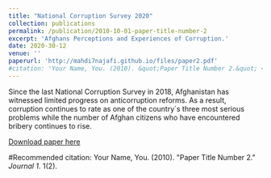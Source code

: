 ```yaml
---
title: "National Corruption Survey 2020"
collection: publications
permalink: /publication/2010-10-01-paper-title-number-2
excerpt: 'Afghans Perceptions and Experiences of Corruption.'
date: 2020-30-12
venue: ''
paperurl: 'http://mahdi7najafi.github.io/files/paper2.pdf'
#citation: 'Your Name, You. (2010). &quot;Paper Title Number 2.&quot; <i>Journal 1</i>. 1(2).'
---
```

Since the last National Corruption Survey in 2018,
Afghanistan has witnessed limited progress on anticorruption reforms. As a result, corruption continues to
rate as one of the country´s three most serious problems
while the number of Afghan citizens who have encountered
bribery continues to rise.

[Download paper here](http://mahdi7najafi.github.io/files/paper2.pdf)

#Recommended citation: Your Name, You. (2010). "Paper Title Number 2." <i>Journal 1</i>. 1(2).
